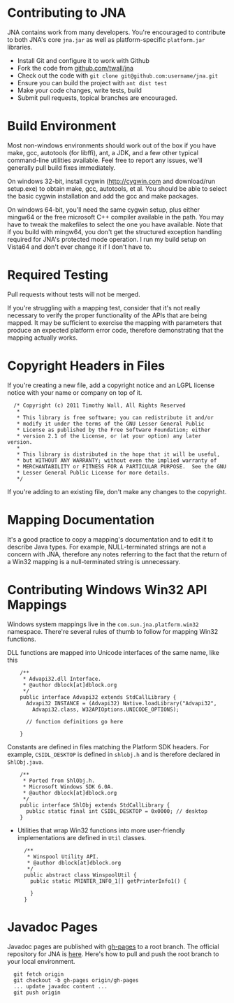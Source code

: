 Contributing to JNA
===================

JNA contains work from many developers. You're encouraged to contribute to both JNA's core `jna.jar` as well as platform-specific `platform.jar` libraries.

- Install Git and configure it to work with Github
- Fork the code from [github.com/twall/jna](https://github.com/twall/jna)
- Check out the code with `git clone git@github.com:username/jna.git`
- Ensure you can build the project with `ant dist test`
- Make your code changes, write tests, build
- Submit pull requests, topical branches are encouraged.

Build Environment
=================
Most non-windows environments should work out of the box if you have make, gcc, autotools (for libffi), ant, a JDK, and a few other typical command-line utilities available.  Feel free to report any issues, we'll generally pull build fixes immediately.

On windows 32-bit, install cygwin (http://cygwin.com and download/run setup.exe) to obtain make, gcc, autotools, et al.  You should be able to select the basic cygwin installation and add the gcc and make packages.

On windows 64-bit, you'll need the same cygwin setup, plus either mingw64 or the free microsoft C++ compiler available in the path.  You may have to tweak the makefiles to select the one you have available.  Note that if you build with mingw64, you don't get the structured exception handling required for JNA's protected mode operation.  I run my build setup on Vista64 and don't ever change it if I don't have to.

Required Testing
================

Pull requests without tests will not be merged.

If you're struggling with a mapping test, consider that it's not really necessary to verify the proper functionality of the APIs that are being mapped. It may be sufficient to exercise the mapping with parameters that produce an expected platform error code, therefore demonstrating that the mapping actually works.

Copyright Headers in Files
==========================

If you're creating a new file, add a copyright notice and an LGPL license notice with your name or company on top of it.

      /* Copyright (c) 2011 Timothy Wall, All Rights Reserved
       * 
       * This library is free software; you can redistribute it and/or
       * modify it under the terms of the GNU Lesser General Public
       * License as published by the Free Software Foundation; either
       * version 2.1 of the License, or (at your option) any later version.
       * 
       * This library is distributed in the hope that it will be useful,
       * but WITHOUT ANY WARRANTY; without even the implied warranty of
       * MERCHANTABILITY or FITNESS FOR A PARTICULAR PURPOSE.  See the GNU
       * Lesser General Public License for more details.  
       */

If you're adding to an existing file, don't make any changes to the copyright.

Mapping Documentation
=====================

It's a good practice to copy a mapping's documentation and to edit it to describe Java types. For example, NULL-terminated strings are not a concern with JNA, therefore any notes referring to the fact that the return of a Win32 mapping is a null-terminated string is unnecessary.

Contributing Windows Win32 API Mappings
=======================================

Windows system mappings live in the `com.sun.jna.platform.win32` namespace. There're several rules of thumb to follow for mapping Win32 functions.

DLL functions are mapped into Unicode interfaces of the same name, like this

        /**
         * Advapi32.dll Interface.
         * @author dblock[at]dblock.org
         */
        public interface Advapi32 extends StdCallLibrary {
          Advapi32 INSTANCE = (Advapi32) Native.loadLibrary("Advapi32", 
            Advapi32.class, W32APIOptions.UNICODE_OPTIONS);

          // function definitions go here

        }

Constants are defined in files matching the Platform SDK headers. For example, `CSIDL_DESKTOP` is defined in `shlobj.h` and is therefore declared in `ShlObj.java`.

        /**
         * Ported from ShlObj.h.
         * Microsoft Windows SDK 6.0A.
         * @author dblock[at]dblock.org
         */
        public interface ShlObj extends StdCallLibrary {
          public static final int CSIDL_DESKTOP = 0x0000; // desktop
        }

* Utilities that wrap Win32 functions into more user-friendly implementations are defined in `Util` classes.

        /**
         * Winspool Utility API.
         * @author dblock[at]dblock.org
         */
        public abstract class WinspoolUtil {
          public static PRINTER_INFO_1[] getPrinterInfo1() {
            
          }
        }

Javadoc Pages
=============

Javadoc pages are published with [gh-pages](http://pages.github.com/) to a root branch. The official repository for JNA is [here](http://twall.github.com/jna). Here's how to pull and push the root branch to your local environment.

      git fetch origin
      git checkout -b gh-pages origin/gh-pages
      ... update javadoc content ...
      git push origin


